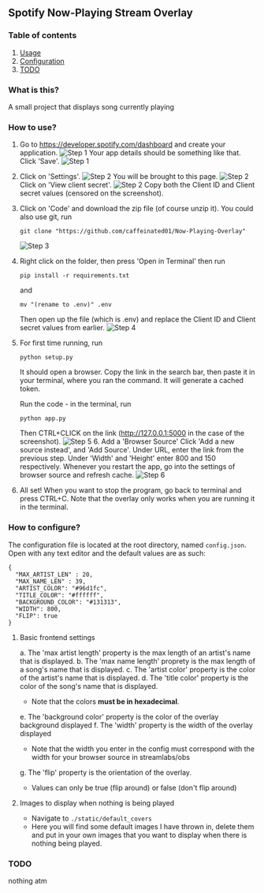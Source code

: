 ## Spotify Now-Playing Stream Overlay

### Table of contents

1. [ Usage ](#usage)
2. [ Configuration ](#configuration)
3. [ TODO ](#todo)
   <a name="what"></a>

### What is this?

A small project that displays song currently playing

<a name="usage"></a>

### How to use?

1. Go to https://developer.spotify.com/dashboard and create your application.
   ![Step 1](assets/1.1.png)
   Your app details should be something like that. Click 'Save'.
   ![Step 1](assets/1.2.png)
2. Click on 'Settings'.
   ![Step 2](assets/2.1.png)
   You will be brought to this page.
   ![Step 2](assets/2.2.png)
   Click on 'View client secret'.
   ![Step 2](assets/2.3.png)
   Copy both the Client ID and Client secret values (censored on the screenshot).
3. Click on 'Code' and download the zip file (of course unzip it).
   You could also use git, run
   ```
   git clone "https://github.com/caffeinated01/Now-Playing-Overlay"
   ```
   ![Step 3](assets/3.png)
4. Right click on the folder, then press 'Open in Terminal' then run
   ```
   pip install -r requirements.txt
   ```
   and
   ```
   mv "(rename to .env)" .env
   ```
   Then open up the file (which is .env) and replace the Client ID and Client secret values from earlier.
   ![Step 4](assets/4.png)
5. For first time running, run 
   ```
   python setup.py
   ```
   It should open a browser. Copy the link in the search bar, then paste it in your terminal, where you ran the command. It will generate a cached token.
   
   Run the code - in the terminal, run

   ```
   python app.py
   ```

   Then CTRL+CLICK on the link (http://127.0.0.1:5000 in the case of the screenshot).
   ![Step 5](assets/5.png) 6. Add a 'Browser Source'
   Click 'Add a new source instead', and 'Add Source'. Under URL, enter the link from the previous step. Under 'Width' and 'Height' enter 800 and 150 respectively. Whenever you restart the app, go into the settings of browser source and refresh cache.
![Step 6](assets/6.png)

7. All set! When you want to stop the program, go back to terminal and press CTRL+C. Note that the overlay only works when you are running it in the terminal.

<a name="configuration"></a>

### How to configure?

The configuration file is located at the root directory, named `config.json`. Open with any text editor and the default values are as such:

```
{
  "MAX_ARTIST_LEN" : 20,
  "MAX_NAME_LEN" : 39,
  "ARTIST_COLOR": "#96d1fc",
  "TITLE_COLOR": "#ffffff",
  "BACKGROUND_COLOR": "#131313",
  "WIDTH": 800,
  "FLIP": true
}
```

1. Basic frontend settings

   a. The 'max artist length' property is the max length of an artist's name that is displayed.
   b. The 'max name length' proprety is the max length of a song's name that is displayed.
   c. The 'artist color' property is the color of the artist's name that is displayed.
   d. The 'title color' property is the color of the song's name that is displayed.

      - Note that the colors **must be in hexadecimal**.

   e. The 'background color' property is the color of the overlay background displayed
   f. The 'width' property is the width of the overlay displayed

      - Note that the width you enter in the config must correspond with the width for your browser source in streamlabs/obs

   g. The 'flip' property is the orientation of the overlay.
      - Values can only be true (flip around) or false (don't flip around)

2. Images to display when nothing is being played
   - Navigate to `./static/default_covers`
   - Here you will find some default images I have thrown in, delete them and put in your own images that you want to display when there is nothing being played.

<a name="todo"></a>

### TODO

nothing atm
